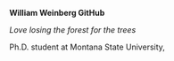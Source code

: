 **William Weinberg GitHub**


*Love losing the forest for the trees*

Ph.D. student at Montana State University, 
